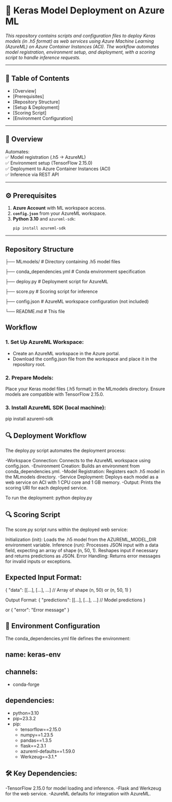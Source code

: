 # 🚀 Keras Model Deployment on Azure ML  

*This repository contains scripts and configuration files to deploy Keras models (in .h5 format) as web services using Azure Machine Learning (AzureML) on Azure Container Instances (ACI). The workflow automates model registration, environment setup, and deployment, with a scoring script to handle inference requests.*  

---

## 📌 Table of Contents  
- [Overview]
- [Prerequisites]
- [Repository Structure]
- [Setup & Deployment]
- [Scoring Script]
- [Environment Configuration]

---

## 🌟 Overview  
Automates:  
✅ Model registration (.h5 → AzureML)  
✅ Environment setup (TensorFlow 2.15.0)  
✅ Deployment to Azure Container Instances (ACI)  
✅ Inference via REST API  

---

## ⚙️ Prerequisites  
1. **Azure Account** with ML workspace access.  
2. **`config.json`** from your AzureML workspace.  
3. **Python 3.10** and `azureml-sdk`:  
   ```bash
   pip install azureml-sdk

---

## Repository Structure

├── MLmodels/                 # Directory containing .h5 model files

├── conda_dependencies.yml    # Conda environment specification

├── deploy.py                 # Deployment script for AzureML

├── score.py                 # Scoring script for inference

├── config.json              # AzureML workspace configuration (not included)

└── README.md                # This file

## Workflow 


### 1. Set Up AzureML Workspace:

* Create an AzureML workspace in the Azure portal.
* Download the config.json file from the workspace and place it in the repository root.


### 2. Prepare Models:

Place your Keras model files (.h5 format) in the MLmodels directory.
Ensure models are compatible with TensorFlow 2.15.0.


### 3. Install AzureML SDK (local machine):
pip install azureml-sdk

## 🔍 Deployment Workflow
The deploy.py script automates the deployment process:

-Workspace Connection: Connects to the AzureML workspace using config.json.
-Environment Creation: Builds an environment from conda_dependencies.yml.
-Model Registration: Registers each .h5 model in the MLmodels directory.
-Service Deployment: Deploys each model as a web service on ACI with 1 CPU core and 1 GB memory.
-Output: Prints the scoring URI for each deployed service.

To run the deployment:
python deploy.py

## 🔍 Scoring Script
The score.py script runs within the deployed web service:

Initialization (init): Loads the .h5 model from the AZUREML_MODEL_DIR environment variable.
Inference (run): Processes JSON input with a data field, expecting an array of shape (n, 50, 1). Reshapes input if necessary and returns predictions as JSON.
Error Handling: Returns error messages for invalid inputs or exceptions.

## Expected Input Format:
{
  "data": [[...], [...], ...]  // Array of shape (n, 50) or (n, 50, 1)
}

Output Format:
{
  "predictions": [[...], [...], ...]  // Model predictions
}

or
{
  "error": "Error message"
}

## 🐍 Environment Configuration
The conda_dependencies.yml file defines the environment:
## name: keras-env
## channels:
  - conda-forge
## dependencies:
  - python=3.10
  - pip=23.3.2
  - pip:
    - tensorflow==2.15.0
    - numpy==1.23.5
    - pandas==1.3.5
    - flask==2.3.1
    - azureml-defaults==1.59.0
    - Werkzeug==3.1.*


## 🛠️ Key Dependencies:
-TensorFlow 2.15.0 for model loading and inference.
-Flask and Werkzeug for the web service.
-AzureML defaults for integration with AzureML.



